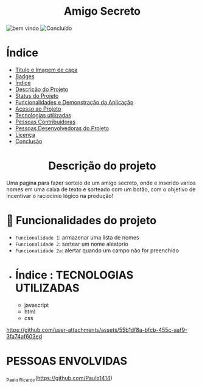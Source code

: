 <h1 align="center"> Amigo Secreto </h1>

![bem vindo](https://github.com/user-attachments/assets/9d05a1f1-d097-4127-b3bb-0b01e594fc24)
![Concluído](http://img.shields.io/static/v1?label=STATUS&message=%20CONCLUÍDO&color=GREEN&style=for-the-badge)
# Índice 

* [Título e Imagem de capa](#Título-e-Imagem-de-capa)
* [Badges](#badges)
* [Índice](#índice)
* [Descrição do Projeto](#descrição-do-projeto)
* [Status do Projeto](#status-do-Projeto)
* [Funcionalidades e Demonstração da Aplicação](#funcionalidades-e-demonstração-da-aplicação)
* [Acesso ao Projeto](#acesso-ao-projeto)
* [Tecnologias utilizadas](#tecnologias-utilizadas)
* [Pessoas Contribuidoras](#pessoas-contribuidoras)
* [Pessoas Desenvolvedoras do Projeto](#pessoas-desenvolvedoras)
* [Licença](#licença)
* [Conclusão](#conclusão)

<h1 align="center"> Descrição do projeto </h1>

Uma pagina para fazer sorteio de um amigo secreto, onde e inserido varios nomes em uma caixa de texto e sorteado com um botão, com o objetivo de incentivar o raciocinio lógico na produção!

# :hammer: Funcionalidades do projeto

- `Funcionalidade 1`: armazenar uma lista de nomes
- `Funcionalidade 2`: sortear um nome aleatorio
- `Funcionalidade 2a`: alertar quando um campo não for preenchido
- 
  # Índice : TECNOLOGIAS UTILIZADAS
  - javascript
  - html
  - css

  




https://github.com/user-attachments/assets/55b1df8a-bfcb-455c-aaf9-3fa74af603ed



# PESSOAS ENVOLVIDAS

<sub>Paulo Ricardo</sub>(https://github.com/Paulo1414) 

    

